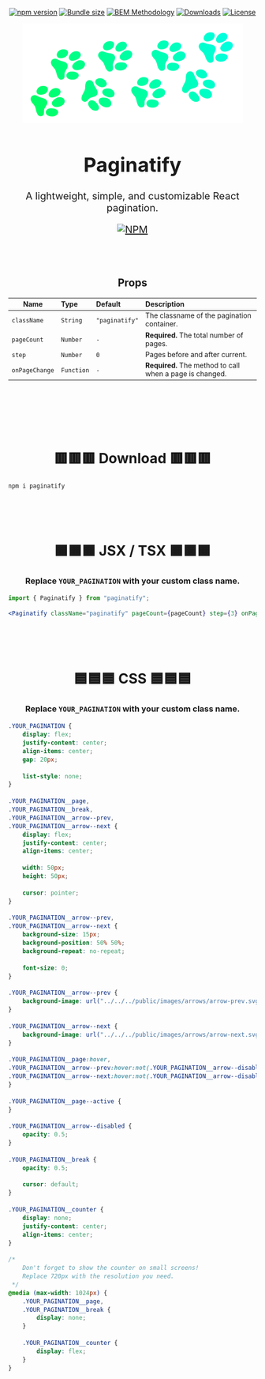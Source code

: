 <div align="center">

[![npm version](https://img.shields.io/npm/v/paginatify.svg)](https://www.npmjs.com/package/paginatify)
[![Bundle size](https://img.shields.io/bundlephobia/minzip/paginatify)](https://bundlephobia.com/result?p=paginatify)
[![BEM Methodology](https://img.shields.io/badge/Methodology-BEM-F2C94C)](https://en.bem.info/methodology/quick-start/)
[![Downloads](https://img.shields.io/npm/dm/paginatify.svg)](https://www.npmjs.com/package/paginatify)
[![License](https://img.shields.io/npm/l/paginatify.svg)](https://opensource.org/licenses/MIT)

</div>

<div align="center">

![Paginatify Preview](https://github.com/ShurpoT/paginatify/blob/main/images/Logo.png?raw=true)

</div>

<div align="center" style="font-size:20px; font-weight:700">

# Paginatify

</div>

<div align="center" style="font-size:20px">

A lightweight, simple, and customizable React pagination.

[![NPM](https://nodei.co/npm/paginatify.png?downloads=true)](https://nodei.co/npm/paginatify/)

</div>
<br/>
<br/>

<div align="center">

## Props

</div>

<div align="center" >

| Name           | Type       | Default        | Description                                              |
| -------------- | :--------- | :------------- | :------------------------------------------------------- |
| `className`    | `String`   | `"paginatify"` | The classname of the pagination container.               |
| `pageCount`    | `Number`   | `-`            | **Required.** The total number of pages.                 |
| `step`         | `Number`   | `0`            | Pages before and after current.                          |
| `onPageChange` | `Function` | `-`            | **Required.** The method to call when a page is changed. |

</div>

<br/>
<br/>
<br/>
<br/>
<br/>

<div align="center" >

# 🟥🟥🟥 Download 🟥🟥🟥

</div>

```npm
npm i paginatify
```

<br/>
<br/>
<br/>

<div align="center" >

# 🟧🟧🟧 JSX / TSX 🟧🟧🟧

### Replace `YOUR_PAGINATION` with your custom class name.

</div>

```jsx
import { Paginatify } from "paginatify";
```

```jsx
<Paginatify className="paginatify" pageCount={pageCount} step={3} onPageChange={handleClick} />
```

<br/>
<br/>
<br/>

<div align="center" >

# 🟦🟦🟦 CSS 🟦🟦🟦

### Replace `YOUR_PAGINATION` with your custom class name.

</div>

```CSS
.YOUR_PAGINATION {
    display: flex;
    justify-content: center;
    align-items: center;
    gap: 20px;

    list-style: none;
}

.YOUR_PAGINATION__page,
.YOUR_PAGINATION__break,
.YOUR_PAGINATION__arrow--prev,
.YOUR_PAGINATION__arrow--next {
    display: flex;
    justify-content: center;
    align-items: center;

    width: 50px;
    height: 50px;

    cursor: pointer;
}

.YOUR_PAGINATION__arrow--prev,
.YOUR_PAGINATION__arrow--next {
    background-size: 15px;
    background-position: 50% 50%;
    background-repeat: no-repeat;

    font-size: 0;
}

.YOUR_PAGINATION__arrow--prev {
    background-image: url("../../../public/images/arrows/arrow-prev.svg");
}

.YOUR_PAGINATION__arrow--next {
    background-image: url("../../../public/images/arrows/arrow-next.svg");
}

.YOUR_PAGINATION__page:hover,
.YOUR_PAGINATION__arrow--prev:hover:not(.YOUR_PAGINATION__arrow--disabled),
.YOUR_PAGINATION__arrow--next:hover:not(.YOUR_PAGINATION__arrow--disabled) {
}

.YOUR_PAGINATION__page--active {
}

.YOUR_PAGINATION__arrow--disabled {
    opacity: 0.5;
}

.YOUR_PAGINATION__break {
    opacity: 0.5;

    cursor: default;
}

.YOUR_PAGINATION__counter {
    display: none;
    justify-content: center;
    align-items: center;
}

/*
    Don't forget to show the counter on small screens!
    Replace 720px with the resolution you need.
 */
@media (max-width: 1024px) {
    .YOUR_PAGINATION__page,
    .YOUR_PAGINATION__break {
        display: none;
    }

    .YOUR_PAGINATION__counter {
        display: flex;
    }
}
```

<br/>
<br/>
<br/>
